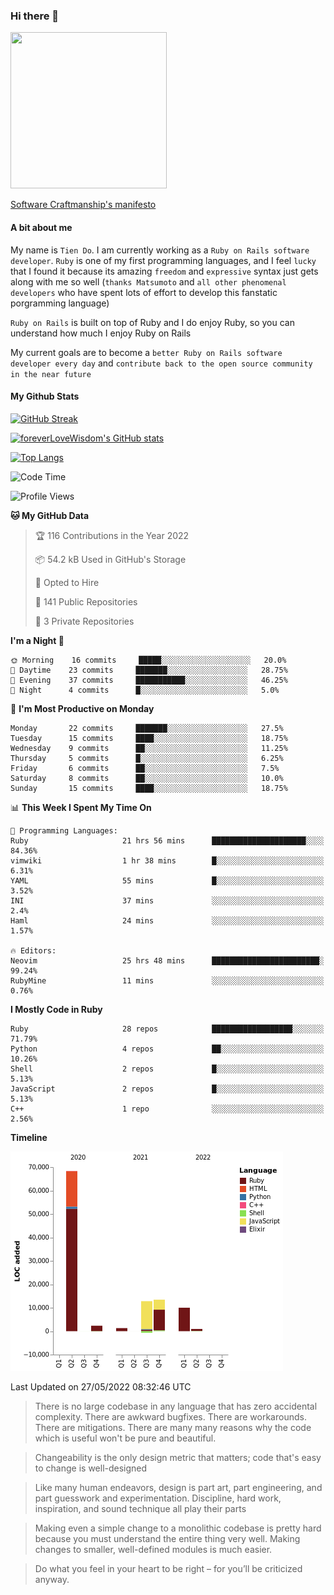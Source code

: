 ### Hi there 👋

<!--
**foreverLoveWisdom/foreverLoveWisdom** is a ✨ _special_ ✨ repository because its `README.md` (this file) appears on your GitHub profile.

Here are some ideas to get you started:

- 🔭 I’m currently working on ...
- 🌱 I’m currently learning ...
- 👯 I’m looking to collaborate on ...
- 🤔 I’m looking for help with ...
- 💬 Ask me about ...
- 📫 How to reach me: ...
- 😄 Pronouns: ...
- ⚡ Fun fact: ...
-->

<img src="https://codecondo.com/wp-content/uploads/2017/09/railslogo.png" width="250" height="250">

[Software Craftmanship's manifesto](http://manifesto.softwarecraftsmanship.org/)

#### A bit about me
My name is `Tien Do`. I am currently working as a `Ruby on Rails software developer`. `Ruby` is one of my first programming languages, and I feel `lucky` that I found it because its amazing `freedom` and `expressive` syntax just gets along with me so well (`thanks Matsumoto` and `all other phenomenal developers` who have spent lots of effort to develop this fanstatic porgramming language)

`Ruby on Rails` is built on top of Ruby and I do enjoy Ruby, so you can understand how much I enjoy Ruby on Rails

My current goals are to become a `better Ruby on Rails software developer every day` and `contribute back to the open source community in the near future`

#### My Github Stats

[![GitHub Streak](https://github-readme-streak-stats.herokuapp.com/?user=foreverLoveWisdom&theme=dracula)](https://git.io/streak-stats)
&nbsp;
&nbsp;

[![foreverLoveWisdom's GitHub stats](https://github-readme-stats.vercel.app/api?username=foreverLoveWisdom&show_icons=true&theme=react&count_private=true)](https://github.com/anuraghazra/github-readme-stats)

[![Top Langs](https://github-readme-stats.vercel.app/api/top-langs/?username=foreverLoveWisdom&show_icons=true&theme=vue-dark)](https://github.com/anuraghazra/github-readme-stats)

<!--START_SECTION:waka-->
![Code Time](http://img.shields.io/badge/Code%20Time-1%2C076%20hrs%2014%20mins-blue)

![Profile Views](http://img.shields.io/badge/Profile%20Views-0-blue)

**🐱 My GitHub Data** 

> 🏆 116 Contributions in the Year 2022
 > 
> 📦 54.2 kB Used in GitHub's Storage 
 > 
> 💼 Opted to Hire
 > 
> 📜 141 Public Repositories 
 > 
> 🔑 3 Private Repositories  
 > 
**I'm a Night 🦉** 

```text
🌞 Morning    16 commits     █████░░░░░░░░░░░░░░░░░░░░   20.0% 
🌆 Daytime    23 commits     ███████░░░░░░░░░░░░░░░░░░   28.75% 
🌃 Evening    37 commits     ███████████░░░░░░░░░░░░░░   46.25% 
🌙 Night      4 commits      █░░░░░░░░░░░░░░░░░░░░░░░░   5.0%

```
📅 **I'm Most Productive on Monday** 

```text
Monday       22 commits     ███████░░░░░░░░░░░░░░░░░░   27.5% 
Tuesday      15 commits     ████░░░░░░░░░░░░░░░░░░░░░   18.75% 
Wednesday    9 commits      ██░░░░░░░░░░░░░░░░░░░░░░░   11.25% 
Thursday     5 commits      █░░░░░░░░░░░░░░░░░░░░░░░░   6.25% 
Friday       6 commits      ██░░░░░░░░░░░░░░░░░░░░░░░   7.5% 
Saturday     8 commits      ██░░░░░░░░░░░░░░░░░░░░░░░   10.0% 
Sunday       15 commits     ████░░░░░░░░░░░░░░░░░░░░░   18.75%

```


📊 **This Week I Spent My Time On** 

```text
💬 Programming Languages: 
Ruby                     21 hrs 56 mins      █████████████████████░░░░   84.36% 
vimwiki                  1 hr 38 mins        █░░░░░░░░░░░░░░░░░░░░░░░░   6.31% 
YAML                     55 mins             █░░░░░░░░░░░░░░░░░░░░░░░░   3.52% 
INI                      37 mins             ░░░░░░░░░░░░░░░░░░░░░░░░░   2.4% 
Haml                     24 mins             ░░░░░░░░░░░░░░░░░░░░░░░░░   1.57%

🔥 Editors: 
Neovim                   25 hrs 48 mins      ████████████████████████░   99.24% 
RubyMine                 11 mins             ░░░░░░░░░░░░░░░░░░░░░░░░░   0.76%

```

**I Mostly Code in Ruby** 

```text
Ruby                     28 repos            ██████████████████░░░░░░░   71.79% 
Python                   4 repos             ██░░░░░░░░░░░░░░░░░░░░░░░   10.26% 
Shell                    2 repos             █░░░░░░░░░░░░░░░░░░░░░░░░   5.13% 
JavaScript               2 repos             █░░░░░░░░░░░░░░░░░░░░░░░░   5.13% 
C++                      1 repo              ░░░░░░░░░░░░░░░░░░░░░░░░░   2.56%

```


**Timeline**

![Chart not found](https://raw.githubusercontent.com/foreverLoveWisdom/foreverLoveWisdom/main/charts/bar_graph.png) 


 Last Updated on 27/05/2022 08:32:46 UTC
<!--END_SECTION:waka-->


> There is no large codebase in any language that has zero accidental complexity. There are awkward bugfixes. There are workarounds. There are mitigations.
> There are many many reasons why the code which is useful won't be pure and beautiful.

> Changeability is the only design metric that matters; code that's easy to change is well-designed

> Like many human endeavors, design is part art, part engineering, and part guesswork and experimentation. Discipline, hard work, inspiration, and sound technique all play their parts

> Mak­ing even a sim­ple change to a mono­lith­ic code­base is pret­ty hard because you must under­stand the entire thing very well. Mak­ing changes to small­er, well-defined mod­ules is much easier.
 
 > Do what you feel in your heart to be right – for you’ll be criticized anyway.
